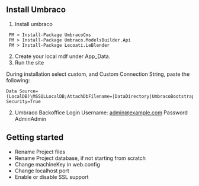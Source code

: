 ## Install Umbraco 
1. Install umbraco 
```
 PM > Install-Package UmbracoCms
 PM > Install-Package Umbraco.ModelsBuilder.Api
 PM > Install-Package Lecoati.LeBlender
```

2. Create your local mdf under App_Data.
3. Run the site

During installation select custom, and Custom Connection String, paste the following:
```
Data Source=(LocalDB)\MSSQLLocalDB;AttachDbFilename=|DataDirectory|UmbracoBootstrap.mdf;Integrated Security=True
```

2. Umbraco Backoffice Login
Username:   admin@example.com
Password    AdminAdmin

## Getting started

* Rename Project files
* Rename Project database, if not starting from scratch
* Change machineKey in web.config
* Change localhost port 
* Enable or disable SSL support
